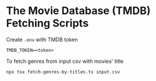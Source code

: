 # The Movie Database (TMDB) Fetching Scripts

Create `.env` with TMDB token

```env
TMDB_TOKEN=<token>
```

To fetch genres from input csv with movies' title

```sh
npx tsx fetch-genres-by-titles.ts input.csv
```

